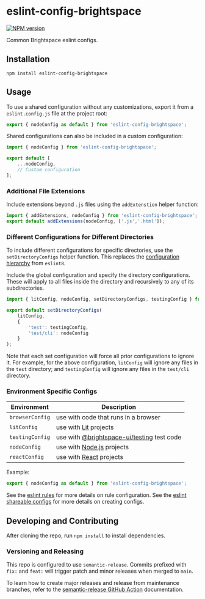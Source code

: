 # eslint-config-brightspace

[![NPM version](https://img.shields.io/npm/v/eslint-config-brightspace.svg)](https://npmjs.org/package/eslint-config-brightspace-url)

Common Brightspace eslint configs.

## Installation

```shell
npm install eslint-config-brightspace
```

## Usage

To use a shared configuration without any customizations, export it from a `eslint.config.js` file at the project root:
```js
export { nodeConfig as default } from 'eslint-config-brightspace';
```

Shared configurations can also be included in a custom configuration:
```js
import { nodeConfig } from 'eslint-config-brightspace';

export default [
	...nodeConfig,
	// Custom configuration
];
```

### Additional File Extensions

Include extensions beyond `.js` files using the `addExtenstion` helper function:
```js
import { addExtensions, nodeConfig } from 'eslint-config-brightspace';
export default addExtensions(nodeConfig, ['.js','.html']);
```

### Different Configurations for Different Directories

To include different configurations for specific directories, use the `setDirectoryConfigs` helper function. This replaces the [configuration hierarchy](https://eslint.org/docs/v8.x/use/configure/configuration-files#cascading-and-hierarchy) from `eslint8`.

Include the global configuration and specify the directory configurations. These will apply to all files inside the directory and recursively to any of its subdirectories.
```js
import { litConfig, nodeConfig, setDirectoryConfigs, testingConfig } from 'eslint-config-brightspace';

export default setDirectoryConfigs(
	litConfig,
	{
		'test': testingConfig,
		'test/cli': nodeConfig
	}
);
```
Note that each set configuration will force all prior configurations to ignore it. For example, for the above configuration, `litConfig` will ignore any files in the `test` directory; and `testingConfig` will ignore any files in the `test/cli` directory.

### Environment Specific Configs

| Environment | Description |
|--|--|
| `browserConfig` | use with code that runs in a browser |
| `litConfig` | use with [Lit](https://lit.dev/) projects |
| `testingConfig` | use with [@brightspace-ui/testing](https://github.com/BrightspaceUI/testing) test code |
| `nodeConfig` | use with [Node.js](https://nodejs.org) projects |
| `reactConfig` | use with [React](https://react.dev/) projects |

Example:

```js
export { nodeConfig as default } from 'eslint-config-brightspace';
```

See the [eslint rules](https://eslint.org/docs/latest/rules/) for more details on rule configuration.  See the [eslint shareable configs](https://eslint.org/docs/latest/extend/shareable-configs.html) for more details on creating configs.

## Developing and Contributing

After cloning the repo, run `npm install` to install dependencies.

### Versioning and Releasing

This repo is configured to use `semantic-release`. Commits prefixed with `fix:` and `feat:` will trigger patch and minor releases when merged to `main`.

To learn how to create major releases and release from maintenance branches, refer to the [semantic-release GitHub Action](https://github.com/BrightspaceUI/actions/tree/main/semantic-release) documentation.
